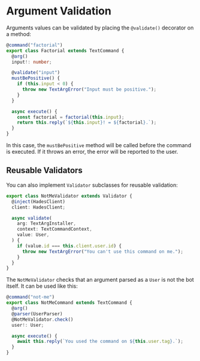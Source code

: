 # Argument Validation

Arguments values can be validated by placing the `@validate()` decorator on a method:

```ts
@command("factorial")
export class Factorial extends TextCommand {
  @arg()
  input!: number;

  @validate("input")
  mustBePositive() {
    if (this.input < 0) {
      throw new TextArgError("Input must be positive.");
    }
  }

  async execute() {
    const factorial = factorial(this.input);
    return this.reply(`${this.input}! = ${factorial}.`);
  }
}
```

In this case, the `mustBePositive` method will be called before the command is executed. If it throws an error, the error will be reported to the user.

## Reusable Validators

You can also implement `Validator` subclasses for reusable validation:

```ts
export class NotMeValidator extends Validator {
  @inject(HadesClient)
  client: HadesClient;

  async validate(
    arg: TextArgInstaller,
    context: TextCommandContext,
    value: User,
  ) {
    if (value.id === this.client.user.id) {
      throw new TextArgError("You can't use this command on me.");
    }
  }
}
```

The `NotMeValidator` checks that an argument parsed as a `User` is not the bot itself. It can be used like this:

```ts
@command("not-me")
export class NotMeCommand extends TextCommand {
  @arg()
  @parser(UserParser)
  @NotMeValidator.check()
  user!: User;

  async execute() {
    await this.reply(`You used the command on ${this.user.tag}.`);
  }
}
```
